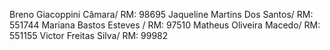Breno Giacoppini Câmara/ RM: 98695 Jaqueline Martins Dos Santos/ RM: 551744 Mariana Bastos Esteves / RM: 97510 Matheus Oliveira Macedo/ RM: 551155 Victor Freitas Silva/ RM: 99982
